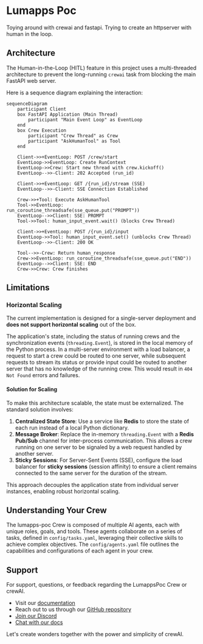 # Lumapps Poc

Toying around with crewai and fastapi. Trying to create an httpserver with human in the loop.

## Architecture

The Human-in-the-Loop (HITL) feature in this project uses a multi-threaded architecture to prevent the long-running `crewai` task from blocking the main FastAPI web server.

Here is a sequence diagram explaining the interaction:

```mermaid
sequenceDiagram
    participant Client
    box FastAPI Application (Main Thread)
        participant "Main Event Loop" as EventLoop
    end
    box Crew Execution
        participant "Crew Thread" as Crew
        participant "AskHumanTool" as Tool
    end

    Client->>+EventLoop: POST /crew/start
    EventLoop->>EventLoop: Create RunContext
    EventLoop->>Crew: Start new thread with crew.kickoff()
    EventLoop-->>-Client: 202 Accepted (run_id)

    Client->>+EventLoop: GET /{run_id}/stream (SSE)
    EventLoop-->>-Client: SSE Connection Established

    Crew->>+Tool: Execute AskHumanTool
    Tool->>EventLoop: run_coroutine_threadsafe(sse_queue.put("PROMPT"))
    EventLoop-->>Client: SSE: PROMPT
    Tool->>Tool: human_input_event.wait() (blocks Crew Thread)

    Client->>+EventLoop: POST /{run_id}/input
    EventLoop->>Tool: human_input_event.set() (unblocks Crew Thread)
    EventLoop-->>-Client: 200 OK

    Tool-->>-Crew: Return human_response
    Crew->>EventLoop: run_coroutine_threadsafe(sse_queue.put("END"))
    EventLoop-->>Client: SSE: END
    Crew->>Crew: Crew finishes
```

## Limitations

### Horizontal Scaling

The current implementation is designed for a single-server deployment and **does not support horizontal scaling** out of the box.

The application's state, including the status of running crews and the synchronization events (`threading.Event`), is stored in the local memory of the Python process. In a multi-server environment with a load balancer, a request to start a crew could be routed to one server, while subsequent requests to stream its status or provide input could be routed to another server that has no knowledge of the running crew. This would result in `404 Not Found` errors and failures.

#### Solution for Scaling

To make this architecture scalable, the state must be externalized. The standard solution involves:
1.  **Centralized State Store**: Use a service like **Redis** to store the state of each run instead of a local Python dictionary.
2.  **Message Broker**: Replace the in-memory `threading.Event` with a **Redis Pub/Sub** channel for inter-process communication. This allows a crew running on one server to be signaled by a web request handled by another server.
3.  **Sticky Sessions**: For Server-Sent Events (SSE), configure the load balancer for **sticky sessions** (session affinity) to ensure a client remains connected to the same server for the duration of the stream.

This approach decouples the application state from individual server instances, enabling robust horizontal scaling.

## Understanding Your Crew

The lumapps-poc Crew is composed of multiple AI agents, each with unique roles, goals, and tools. These agents collaborate on a series of tasks, defined in `config/tasks.yaml`, leveraging their collective skills to achieve complex objectives. The `config/agents.yaml` file outlines the capabilities and configurations of each agent in your crew.

## Support

For support, questions, or feedback regarding the LumappsPoc Crew or crewAI.
- Visit our [documentation](https://docs.crewai.com)
- Reach out to us through our [GitHub repository](https://github.com/joaomdmoura/crewai)
- [Join our Discord](https://discord.com/invite/X4JWnZnxPb)
- [Chat with our docs](https://chatg.pt/DWjSBZn)

Let's create wonders together with the power and simplicity of crewAI.
